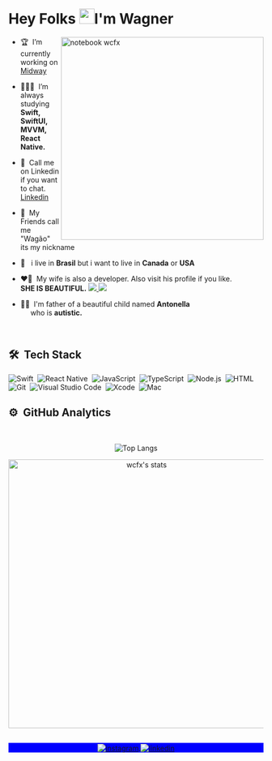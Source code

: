 <h1 align="left">Hey Folks <img src="https://raw.githubusercontent.com/kaueMarques/kaueMarques/master/hi.gif" width="30px">I'm Wagner</h1>
</p>

<img src="https://raw.githubusercontent.com/MicaelliMedeiros/micaellimedeiros/master/image/computer-illustration.png" min-width="400px" max-width="400px" width="400px" align="right" alt="notebook wcfx">

- 🏆 &nbsp;I’m currently working on [Midway](https://www.midway.com.br/)

- 👨🏻‍💻&nbsp; I’m always studying **Swift, SwiftUI, MVVM, React Native.**

- 💬&nbsp; Call me on Linkedin if you want to chat. [Linkedin](https://www.linkedin.com/in/wcfx)

- 🫡&nbsp; My Friends call me "Wagão" its my nickname

- 🚀 &nbsp; i live in **Brasil** but i want to live in **Canada** or **USA**

- ❤️‍🔥&nbsp; My wife is also a developer. Also visit his profile if you like.<br> **SHE IS BEAUTIFUL.** <a href="https://www.linkedin.com/in/schirmann"><img src="https://img.shields.io/badge/-LinkedIn-05122A?style=flat&logo=LINKEDIN">&nbsp;</img></a><a href="https://github.com/schirmanndev"><img src="https://img.shields.io/badge/-Github-05122A?style=flat&logo=GITHUB"></img></a>

- 🧒🏼 &nbsp;I'm father of a beautiful child named **Antonella**<br>&nbsp;&nbsp;&nbsp;&nbsp;&nbsp;who is **autistic.**

<br>

## 🛠 &nbsp;Tech Stack

![Swift](https://img.shields.io/badge/-Swift-05122A?style=for-the-badge&logo=swift)&nbsp;
![React Native](https://img.shields.io/badge/React_Native-20232A?style=for-the-badge&logo=react&logoColor=61DAFB)&nbsp;
![JavaScript](https://img.shields.io/badge/-JavaScript-05122A?style=for-the-badge&logo=javascript)&nbsp;
![TypeScript](https://img.shields.io/badge/-TypeScript-05122A?style=for-the-badge&logo=typescript)&nbsp;
![Node.js](https://img.shields.io/badge/-Node.js-05122A?style=for-the-badge&logo=node.js)&nbsp;
![HTML](https://img.shields.io/badge/-HTML-05122A?style=for-the-badge&logo=HTML5)&nbsp;
![Git](https://img.shields.io/badge/-Git-05122A?style=for-the-badge&logo=git)&nbsp;
![Visual Studio Code](https://img.shields.io/badge/-VS%20Code-05122A?style=for-the-badge&logo=visual-studio-code&logoColor=007ACC)&nbsp;
![Xcode](https://img.shields.io/badge/Xcode-007ACC?style=for-the-badge&logo=Xcode&logoColor=white)&nbsp;
![Mac](https://img.shields.io/badge/Apple-MacBook_Pro_2021-999999?style=for-the-badge&logo=apple&logoColor=red)

## ⚙️ &nbsp;GitHub Analytics

<br>

<center>

![Top Langs](https://github-readme-stats.vercel.app/api/top-langs/?username=wcfx&layout=compact&theme=ayu-mirage&hide_border=true&langs_count=8)

<img width="530em" src="https://github-readme-stats.vercel.app/api?username=WCFX&show_icons=true&theme=nightowl" alt="wcfx's stats"/>
</center>

##

<p align="center" style="background:blue">
  <a href="https://www.instagram.com/wagao.dev/" target="_blank">
 <img align="center" src="https://img.shields.io/badge/-WagaoDev-05122A?style=for-the-badge&logo=instagram" alt="instagram"/>
</a>
<a href="https://linkedin.com/in/wcfx" target="_blank">
  <img align="center" src="https://img.shields.io/badge/WagnerBarboza-05122A?style=for-the-badge&logo=linkedin" alt="linkedin"/>
</a>
</p>
